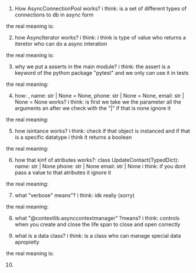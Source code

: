 
1. How  AsyncConnectionPool works?
i think: is a set of different types of connections to db in async form

the real meaning is: 


2. how AsyncIterator works?
i think: i think is type of value who returns a iteretor who can do a async interation

the real meaning is: 



3. why we put a asserts in the main module?
i think: the assert is a keyword of the python package "pytest" and we only can use it in tests

the real meaning:


4. how: , name: str | None = None, phone: str | None = None, email: str | None = None  works?
i think: is first we take we the parameter all the arguments an after we check with the "|" if that is none ignore it

the real meaning:


5. how isintance works?
i think: check if that object is instanced and if that is a specific datatype i think it returns a boolean

the real meaning:

6. how that kinf of atributes works?: 
	class UpdateContact(TypedDict):
    name: str | None
    phone: str | None
    email: str | None
i think: if you dont pass a value to that atributes it ignore it 

the real meaning: 

7. what "verbose" means"?
i think: idk really (sorry)

the real meaning:


8. what "@contextlib.asynccontextmanager" ?means?
i think: controls when you create and close the life span to close and open correctly


9. what is a data class?
i think: is  a class who can manage special data apropietly 

the real meaning is: 


10. 






















